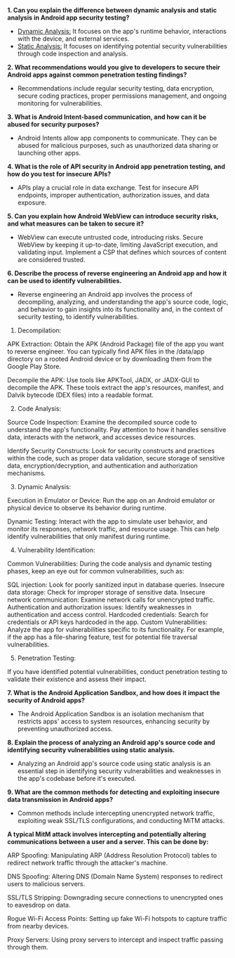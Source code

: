 **1. Can you explain the difference between dynamic analysis and static analysis in Android app security testing?**
- <ins>Dynamic Analysis:</ins> It focuses on the app's runtime behavior, interactions with the device, and external services.
- <ins>Static Analysis:</ins> It focuses on identifying potential security vulnerabilities through code inspection and analysis.

**2. What recommendations would you give to developers to secure their Android apps against common penetration testing findings?**
- Recommendations include regular security testing, data encryption, secure coding practices, proper permissions management, and ongoing monitoring for vulnerabilities.

**3. What is Android Intent-based communication, and how can it be abused for security purposes?**
- Android Intents allow app components to communicate. They can be abused for malicious purposes, such as unauthorized data sharing or launching other apps.

**4. What is the role of API security in Android app penetration testing, and how do you test for insecure APIs?**
- APIs play a crucial role in data exchange. Test for insecure API endpoints, improper authentication, authorization issues, and data exposure.

**5. Can you explain how Android WebView can introduce security risks, and what measures can be taken to secure it?**
- WebView can execute untrusted code, introducing risks. Secure WebView by keeping it up-to-date, limiting JavaScript execution, and validating input. Implement a CSP that defines which sources of content are considered trusted.
  
**6. Describe the process of reverse engineering an Android app and how it can be used to identify vulnerabilities.**
- Reverse engineering an Android app involves the process of decompiling, analyzing, and understanding the app's source code, logic, and behavior to gain insights into its functionality and, in the context of security testing, to identify vulnerabilities.

1. Decompilation:

APK Extraction: Obtain the APK (Android Package) file of the app you want to reverse engineer. You can typically find APK files in the /data/app directory on a rooted Android device or by downloading them from the Google Play Store.

Decompile the APK: Use tools like APKTool, JADX, or JADX-GUI to decompile the APK. These tools extract the app's resources, manifest, and Dalvik bytecode (DEX files) into a readable format.

2. Code Analysis:

Source Code Inspection: Examine the decompiled source code to understand the app's functionality. Pay attention to how it handles sensitive data, interacts with the network, and accesses device resources.

Identify Security Constructs: Look for security constructs and practices within the code, such as proper data validation, secure storage of sensitive data, encryption/decryption, and authentication and authorization mechanisms.

3. Dynamic Analysis:

Execution in Emulator or Device: Run the app on an Android emulator or physical device to observe its behavior during runtime.

Dynamic Testing: Interact with the app to simulate user behavior, and monitor its responses, network traffic, and resource usage. This can help identify vulnerabilities that only manifest during runtime.

4. Vulnerability Identification:

Common Vulnerabilities: During the code analysis and dynamic testing phases, keep an eye out for common vulnerabilities, such as:

SQL injection: Look for poorly sanitized input in database queries.
Insecure data storage: Check for improper storage of sensitive data.
Insecure network communication: Examine network calls for unencrypted traffic.
Authentication and authorization issues: Identify weaknesses in authentication and access control.
Hardcoded credentials: Search for credentials or API keys hardcoded in the app.
Custom Vulnerabilities: Analyze the app for vulnerabilities specific to its functionality. For example, if the app has a file-sharing feature, test for potential file traversal vulnerabilities.

5. Penetration Testing:

If you have identified potential vulnerabilities, conduct penetration testing to validate their existence and assess their impact.

**7. What is the Android Application Sandbox, and how does it impact the security of Android apps?**
- The Android Application Sandbox is an isolation mechanism that restricts apps' access to system resources, enhancing security by preventing unauthorized access.

**8. Explain the process of analyzing an Android app's source code and identifying security vulnerabilities using static analysis.**
- Analyzing an Android app's source code using static analysis is an essential step in identifying security vulnerabilities and weaknesses in the app's codebase before it's executed.

**9. What are the common methods for detecting and exploiting insecure data transmission in Android apps?**
- Common methods include intercepting unencrypted network traffic, exploiting weak SSL/TLS configurations, and conducting MiTM attacks.

**A typical MitM attack involves intercepting and potentially altering communications between a user and a server. This can be done by:**

ARP Spoofing: Manipulating ARP (Address Resolution Protocol) tables to redirect network traffic through the attacker's machine.

DNS Spoofing: Altering DNS (Domain Name System) responses to redirect users to malicious servers.

SSL/TLS Stripping: Downgrading secure connections to unencrypted ones to eavesdrop on data.

Rogue Wi-Fi Access Points: Setting up fake Wi-Fi hotspots to capture traffic from nearby devices.

Proxy Servers: Using proxy servers to intercept and inspect traffic passing through them.
